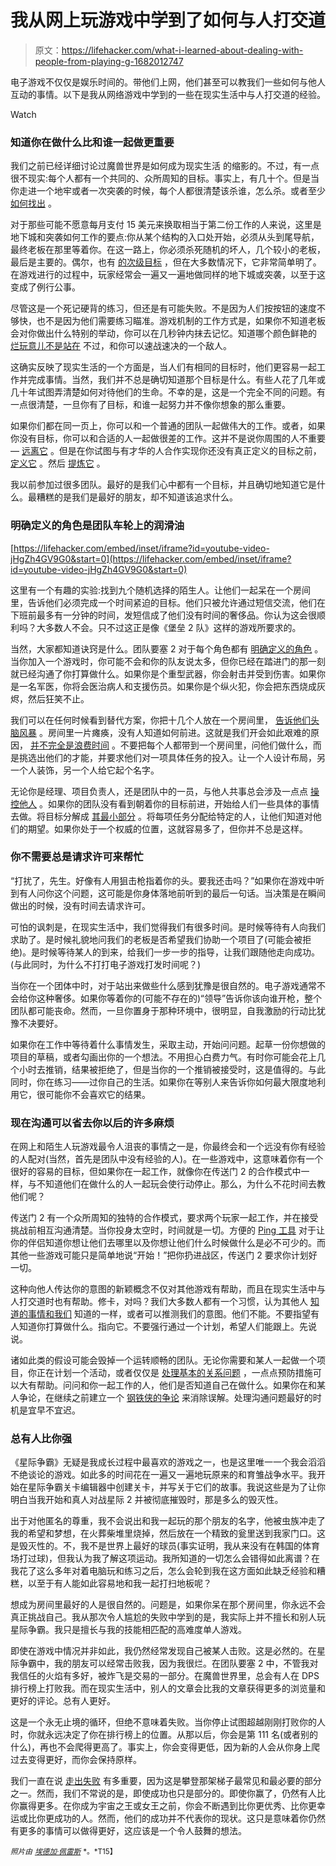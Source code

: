 # 我从网上玩游戏中学到了如何与人打交道

> 原文：<https://lifehacker.com/what-i-learned-about-dealing-with-people-from-playing-g-1682012747>

电子游戏不仅仅是娱乐时间的。带他们上网，他们甚至可以教我们一些如何与他人互动的事情。以下是我从网络游戏中学到的一些在现实生活中与人打交道的经验。

Watch

### 知道你在做什么比和谁一起做更重要

我们之前已经详细讨论过魔兽世界是如何成为现实生活 的缩影的。不过，有一点很不现实:每个人都有一个共同的、众所周知的目标。事实上，有几十个。但是当你走进一个地牢或者一次突袭的时候，每个人都很清楚该杀谁，怎么杀。或者至少 [如何找出](http://wow.gamepedia.com/Dungeon_Journal) 。

对于那些可能不愿意每月支付 15 美元来换取相当于第二份工作的人来说，这里是地下城和突袭如何工作的要点:你从某个结构的入口处开始，必须从头到尾导航，最终老板在那里等着你。在这一路上，你必须杀死随机的坏人，几个较小的老板，最后是主要的。偶尔，也有 [的次级目标](https://www.youtube.com/watch?v=TUQBLPJI9ss) ，但在大多数情况下，它非常简单明了。在游戏进行的过程中，玩家经常会一遍又一遍地做同样的地下城或突袭，以至于这变成了例行公事。

尽管这是一个死记硬背的练习，但还是有可能失败。不是因为人们按按钮的速度不够快，也不是因为他们需要练习瞄准。游戏机制的工作方式是，如果你不知道老板会对你做出什么特别的举动，你可以在几秒钟内抹去记忆。知道哪个颜色鲜艳的 [烂玩意儿不是站在](http://www.wowwiki.com/Stay_out_of_the_fire) 不过，和你可以速战速决的一个敌人。

这确实反映了现实生活的一个方面是，当人们有相同的目标时，他们更容易一起工作并完成事情。当然，我们并不总是确切知道那个目标是什么。有些人花了几年或几十年试图弄清楚如何对待他们的生命。不幸的是，这是一个完全不同的问题。有一点很清楚，一旦你有了目标，和谁一起努力并不像你想象的那么重要。

如果你们都在同一页上，你可以和一个普通的团队一起做伟大的工作。或者，如果你没有目标，你可以和合适的人一起做很差的工作。这并不是说你周围的人不重要— [远离它](https://lifehacker.com/how-the-people-around-you-affect-personal-success-5926309) 。但是在你试图与有才华的人合作实现你还没有真正定义的目标之前， [定义它](http://lifehacker.com/how-can-i-turn-my-mess-of-ideas-into-something-organize-5959742) 。然后 [提炼它](http://lifehacker.com/get-your-ideas-out-of-your-head-to-start-improving-them-1675277534) 。

我以前参加过很多团队。最好的是我们心中都有一个目标，并且确切地知道它是什么。最糟糕的是我们是最好的朋友，却不知道该追求什么。

### **明确定义的角色是团队车轮上的润滑油**

 [https://lifehacker.com/embed/inset/iframe?id=youtube-video-jHgZh4GV9G0&start=0](https://lifehacker.com/embed/inset/iframe?id=youtube-video-jHgZh4GV9G0&start=0) 

这里有一个有趣的实验:找到九个随机选择的陌生人。让他们一起呆在一个房间里，告诉他们必须完成一个时间紧迫的目标。他们只被允许通过短信交流，他们在下班前最多有一分钟的时间，发短信成了他们没有时间的奢侈品。你认为这会很顺利吗？大多数人不会。只不过这正是像《堡垒 2 队》这样的游戏所要求的。

当然，大家都知道诀窍是什么。团队要塞 2 对于每个角色都有 [明确定义的角色](https://www.youtube.com/playlist?list=PLQaj1mLg7mqeJPDA0-23XZVgQrd-55RHl) 。当你加入一个游戏时，你可能不会和你的队友说太多，但你已经在踏进门的那一刻就已经沟通了你打算做什么。如果你是个重型武器，你会射击并受到伤害。如果你是一名军医，你将会医治病人和支援伤员。如果你是个纵火犯，你会把东西烧成灰烬，然后狂笑不止。

我们可以在任何时候看到替代方案，你把十几个人放在一个房间里， [告诉他们头脑风暴](http://lifehacker.com/dont-brainstorm-in-meetings-come-to-meetings-with-ide-1463247652) 。房间里一片瘫痪，没有人知道如何前进。这就是我们开会如此艰难的原因， [并不完全是浪费时间](http://lifehacker.com/how-to-have-a-meeting-that-isnt-a-complete-waste-of-tim-1570834406) 。不要把每个人都带到一个房间里，问他们做什么，而是挑选出他们的才能，并要求他们对一项具体任务的投入。让一个人设计布局，另一个人装饰，另一个人给它起个名字。

无论你是经理、项目负责人，还是团队中的一员，与他人共事总会涉及一点点 [操控他人](https://lifehacker.com/how-to-manipulate-people-to-do-what-you-want-without-ab-5869772) 。如果你的团队没有看到朝着你的目标前进，开始给人们一些具体的事情去做。将目标分解成 [其最小部分](http://lifehacker.com/break-big-tasks-into-smaller-pieces-to-avoid-distractio-1498674433) 。将每项任务分配给特定的人，让他们知道对他们的期望。如果你处于一个权威的位置，这就容易多了，但你并不总是这样。

### **你不需要总是请求许可来帮忙**

“打扰了，先生。好像有人用狙击枪指着你的头。要我还击吗？”如果你在游戏中听到有人问你这个问题，这可能是你身体落地前听到的最后一句话。当决策是在瞬间做出的时候，没有时间去请求许可。

可怕的讽刺是，在现实生活中，我们觉得我们有很多时间。是时候等待有人向我们求助了。是时候礼貌地问我们的老板是否希望我们协助一个项目了(可能会被拒绝)。是时候等待某人的到来，给我们一步一步的指导，让我们跟随他走向成功。(与此同时，为什么不打打电子游戏打发时间呢？)

当你在一个团体中时，对于站出来做些什么感到犹豫是很自然的。电子游戏通常不会给你这种奢侈。如果你等着你的(可能不存在的)“领导”告诉你该向谁开枪，整个团队都可能丧命。然而，一旦你置身于那种环境中，很明显，自我激励的行动比犹豫不决要好。

如果你在工作中等待着什么事情发生，采取主动，开始问问题。起草一份你想做的项目的草稿，或者勾画出你的一个想法。不用担心白费力气。有时你可能会花上几个小时去推销，结果被拒绝了，但是当你的一个推销被接受时，这是值得的。与此同时，你在练习——过你自己的生活。如果你在等别人来告诉你如何最大限度地利用它，很可能你不会喜欢它的结果。

### **现在沟通可以省去你以后的许多麻烦**

在网上和陌生人玩游戏最令人沮丧的事情之一是，你最终会和一个远没有你有经验的人配对(当然，首先是团队中没有经验的人)。在一些游戏中，这意味着你有一个很好的容易的目标，但如果你在一起工作，就像你在传送门 2 的合作模式中一样，与不知道他们在做什么的人一起玩会使行动停止。那么，为什么不花时间去教他们呢？

传送门 2 有一个众所周知的独特的合作模式，要求两个玩家一起工作，并在接受挑战前相互沟通清楚。当你投身太空时，时间就是一切。方便的 [Ping 工具](http://theportalwiki.com/wiki/Ping_Tool) 对于让你的伴侣知道你想让他们去哪里以及你想让他们什么时候做什么是必不可少的。而其他一些游戏可能只是简单地说“开始！”把你扔进战区，传送门 2 要求你计划好一切。

这种向他人传达你的意图的新颖概念不仅对其他游戏有帮助，而且在现实生活中与人打交道时也有帮助。修卡，对吗？我们大多数人都有一个习惯，认为其他人 [知道的事情和我们](http://xkcd.com/1053/) 知道的一样，或者可以推测我们的意图。他们不能。不要指望有人知道你打算做什么。指向它。不要强行通过一个计划，希望人们能跟上。先说说。

诸如此类的假设可能会毁掉一个运转顺畅的团队。无论你需要和某人一起做一个项目，你正在计划一个活动，或者仅仅是 [处理基本的关系问题](https://lifehacker.com/how-to-turn-an-argument-into-a-productive-discussion-1171337265) ，一点点预防措施可以大有帮助。问问和你一起工作的人，他们是否知道自己在做什么。如果你在和某人争论，在继续之前建立一个 [钢铁侠的争论](http://lifehacker.com/utilize-the-steel-man-tactic-to-argue-more-effectivel-1632402742) 来消除误解。处理沟通问题最好的时机是宜早不宜迟。

### **总有人比你强**

《星际争霸》无疑是我成长过程中最喜欢的游戏之一，也是这里唯一一个我会滔滔不绝谈论的游戏。如此多的时间花在一遍又一遍地玩原来的和育雏战争水平。我开始在星际争霸关卡编辑器中创建关卡，并写关于它们的故事。我说这些是为了让你明白当我开始和真人对战星际 2 并被彻底摧毁时，那是多么的毁灭性。

出于对他匿名的尊重，我不会说出和我一起玩的那个朋友的名字，他被虫族冲走了我的希望和梦想，在火葬柴堆里烧掉，然后放在一个精致的瓮里送到我家门口。这是毁灭性的。不，我不是世界上最好的球员(事实证明，我从来没有在韩国的体育场打过球)，但我认为我了解这项运动。我所知道的一切怎么会错得如此离谱？在我花了这么多年对着电脑玩和练习之后，怎么会轮到我在这方面如此缺乏经验和糟糕，以至于有人能如此容易地和我一起打扫地板呢？

想成为房间里最好的人是很自然的。问题是，如果你呆在那个房间里，你永远不会真正挑战自己。我从那次令人尴尬的失败中学到的是，我实际上并不擅长和别人玩星际争霸。我只是擅长与我的技能相匹配的高难度单人游戏。

即使在游戏中情况并非如此，我仍然经常发现自己被某人击败。这是必然的。在星际争霸中，我的朋友可以经常击败我，因为我很烂。在团队要塞 2 中，不管我对我信任的火焰有多好，被炸飞是交易的一部分。在魔兽世界里，总会有人在 DPS 排行榜上打败我。而在现实生活中，别人的文章会比我的文章获得更多的浏览量和更好的评论。总有人更好。

这是一个永无止境的循环，但绝不意味着失败。当你停止试图超越刚刚打败你的人时，你就永远决定了你在排行榜上的位置。从那以后，你会是第 111 名(或者别的什么)，再也不会爬得更高了。事实上，你会变得更低，因为新的人会从你身上爬过去变得更好，而你会保持原样。

我们一直在说 [走出失败](https://lifehacker.com/how-to-move-past-failure-1597951611) 有多重要，因为这是攀登那架梯子最常见和最必要的部分之一。然而，我们不常说的是，即使成功也只是部分的。即使你赢了，仍然有人比你赢得更多。在你成为宇宙之王或女王之前，你会不断遇到比你更优秀、比你更幸运或比你更成功的人。然而，他们的成功并不代表你的现状。这只是意味着你仍然有更多的事情可以做得更好，这应该是一个令人鼓舞的想法。

<small>*照片由*</small> [<small>*埃德加·佩雷斯*</small>](http://www.flickr.com/photos/edrperez/3569118340/in/photolist-8MrdtZ-8MjbGV-8teNjB-4XCdgV-6rjupK-5prppY-52UbXy-4sb98w-aqLm3i-6rjurX-6rjvvP-6roEx7-6roDuq-6rjuPF-6rjuon-6roDPj-6rju9n-6roEis-6roDKh-6roCQ3-9xs1JC-9tFM8E-9uNGzX-9w3cy2-9rspvt-4K95CF-94dath-4rkmMr-8WC6Ex-8teNjx-4QRtvh-79Joy4-8WFa2S-8qHZsV-4db5z3-5KJRUk-8WFaT9-52UbWJ-8WC7tR-5XTcZY-8pD2xZ-52Z5QS-8nk3Gk-7E2cED-7E2cEg-7E2cCM-a9LqxP-5pn8gH-5Sep98-8WFaqC) <small>*。*T15】</small>